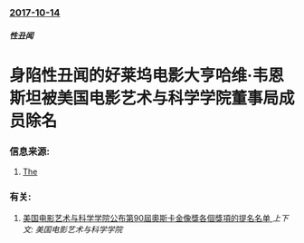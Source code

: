 ### [2017-10-14](/zh/news/2017/10/14/index.md)

##### 性丑闻
# 身陷性丑闻的好莱坞电影大亨哈维·韦恩斯坦被美国电影艺术与科学学院董事局成员除名 




### 信息来源:

1. [The](http://www.latimes.com/entertainment/movies/la-et-mn-harvey-weinstein-film-academy-20171014-story.html)

### 有关:

1. [美国电影艺术与科学学院公布第90屆奧斯卡金像獎各個獎項的提名名单 ](/zh/news/2018/01/23/美国电影艺术与科学学院公布第90屆奧斯卡金像獎各個獎項的提名名单.md) _上下文: 美国电影艺术与科学学院_
